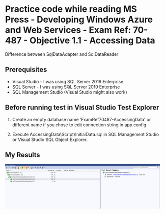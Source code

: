 # Practice code while reading MS Press - Developing Windows Azure and Web Services - Exam Ref: 70-487 - Objective 1.1 - Accessing Data

Difference between SqlDataAdapter and SqlDataReader

## Prerequisites

* Visual Studio - I was using SQL Server 2019 Enterprise
* SQL Server - I was using SQL Server 2019 Enterprise
* SQL Management Studio (Visual Studio might also work)

## Before running test in Visual Studio Test Explorer

1. Create an empty database name 'ExamRef70487-AccessingData' or different
   name if you chose to edit connection string in app.config

2. Execute AccessingData\Script\InitialData.sql in SQL Management Studio or
   Visual Studio SQL Object Explorer.

## My Results

![My Test Results](/assets/Test-Results.png)